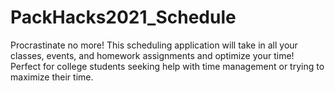 # PackHacks2021_Schedule
  Procrastinate no more! This scheduling application will take in all your classes, events, and homework assignments and optimize your time! Perfect for college students seeking help with time management or trying to maximize their time.

